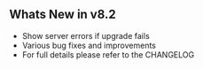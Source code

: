 Whats New in v8.2
--------------------------
- Show server errors if upgrade fails
- Various bug fixes and improvements
- For full details please refer to the CHANGELOG
